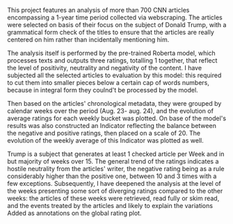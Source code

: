 This project features an analysis of more than 700 CNN articles encompassing a 1-year time period collected via webscraping. 
The articles were selected on basis of their focus on the subject of Donald Trump, 
with a grammatical form check of the titles to ensure that the articles are really centered on him rather than incidentally mentioning him. 

The analysis itself is performed by the pre-trained Roberta model, which processes texts and outputs three ratings, 
totalling 1 together, that reflect the level of positivity, neutrality and negativity of the content. 
I have subjected all the selected articles to evaluation by this model: this required to cut them into smaller pieces below a certain cap of words numbers,
because in integral form they coulnd't be processed by the model. 

Then based on the articles' chronological metadata, they were grouped by calendar weeks over the period (Aug. 23- aug. 24), 
and the evolution of average ratings for each weekly bucket was plotted. 
On base of the model's results was also constructed an Indicator reflecting the balance between the negative and positive ratings, 
then placed on a scale of 20. The evolution of the weekly average of this Indicator was plotted as well. 

Trump is a subject that generates at least 1 checked article per Week and in but majority of weeks over 15. 
The general trend of the ratings indicates a hostile neutrality from the articles' writer, 
the negative rating being as a rule considerably higher than the positive one, between 10 and 3 times with a few exceptions. 
Subsequently, I have deepened the analysis at the level of the weeks presenting some sort of diverging ratings compared to the other weeks: 
the articles of these weeks were retrieved, read fully or skim read, and the events treated by the articles and likely to explain the variations Added as annotations on the global rating plot. 
